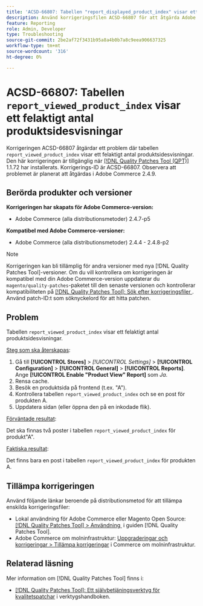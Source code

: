 ```yaml
---
title: 'ACSD-66807: Tabellen "report_displayed_product_index" visar ett felaktigt antal produktsidesvisningar'
description: Använd korrigeringsfilen ACSD-66807 för att åtgärda Adobe Commerce-problemet där tabellen "report_displayed_product_index" visar ett felaktigt antal visningar av produktsidor.
feature: Reporting
role: Admin, Developer
type: Troubleshooting
source-git-commit: 2be2af72f3431b95a8a4b0b7a8c9eea906637325
workflow-type: tm+mt
source-wordcount: '316'
ht-degree: 0%

---
```



# ACSD-66807: Tabellen `report_viewed_product_index` visar ett felaktigt antal produktsidesvisningar

Korrigeringen ACSD-66807 åtgärdar ett problem där tabellen `report_viewed_product_index` visar ett felaktigt antal produktsidesvisningar. Den här korrigeringen är tillgänglig när [[!DNL Quality Patches Tool (QPT)]](/help/tools/quality-patches-tool/quality-patches-tool-to-self-serve-quality-patches.md) 1.1.72 har installerats. Korrigerings-ID är ACSD-66807. Observera att problemet är planerat att åtgärdas i Adobe Commerce 2.4.9.

## Berörda produkter och versioner

**Korrigeringen har skapats för Adobe Commerce-version:**

* Adobe Commerce (alla distributionsmetoder) 2.4.7-p5

**Kompatibel med Adobe Commerce-versioner:**

* Adobe Commerce (alla distributionsmetoder) 2.4.4 - 2.4.8-p2

>[!NOTE]
>
>Korrigeringen kan bli tillämplig för andra versioner med nya [!DNL Quality Patches Tool]-versioner. Om du vill kontrollera om korrigeringen är kompatibel med din Adobe Commerce-version uppdaterar du `magento/quality-patches`-paketet till den senaste versionen och kontrollerar kompatibiliteten på [[!DNL Quality Patches Tool]: Sök efter korrigeringsfiler &#x200B;](https://experienceleague.adobe.com/tools/commerce-quality-patches/index.html?lang=sv-SE). Använd patch-ID:t som söknyckelord för att hitta patchen.

## Problem

Tabellen `report_viewed_product_index` visar ett felaktigt antal produktsidesvisningar.

<u>Steg som ska återskapas</u>:

1. Gå till **[!UICONTROL Stores]** > *[!UICONTROL Settings]* > **[!UICONTROL Configuration]** > **[!UICONTROL General]** > **[!UICONTROL Reports]**. Ange **[!UICONTROL Enable "Product View" Report]** som *Ja*.
1. Rensa cache.
1. Besök en produktsida på frontend (t.ex. &quot;A&quot;).
1. Kontrollera tabellen `report_viewed_product_index` och se en post för produkten A.
1. Uppdatera sidan (eller öppna den på en inkodade flik).

<u>Förväntade resultat</u>:

Det ska finnas två poster i tabellen `report_viewed_product_index` för produkt&quot;A&quot;.

<u>Faktiska resultat</u>:

Det finns bara en post i tabellen `report_viewed_product_index` för produkten A.

## Tillämpa korrigeringen

Använd följande länkar beroende på distributionsmetod för att tillämpa enskilda korrigeringsfiler:

* Lokal användning för Adobe Commerce eller Magento Open Source: [[!DNL Quality Patches Tool] > Användning &#x200B;](/help/tools/quality-patches-tool/usage.md) i guiden [!DNL Quality Patches Tool].
* Adobe Commerce om molninfrastruktur: [Uppgraderingar och korrigeringar > Tillämpa korrigeringar](https://experienceleague.adobe.com/docs/commerce-cloud-service/user-guide/develop/upgrade/apply-patches.html?lang=sv-SE) i Commerce om molninfrastruktur.

## Relaterad läsning

Mer information om [!DNL Quality Patches Tool] finns i:

* [[!DNL Quality Patches Tool]: Ett självbetjäningsverktyg för kvalitetspatchar](/help/tools/quality-patches-tool/quality-patches-tool-to-self-serve-quality-patches.md) i verktygshandboken.
